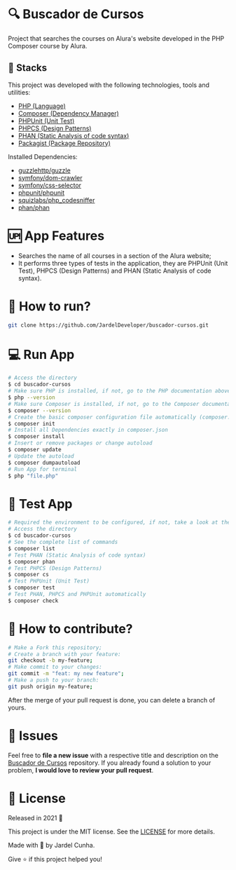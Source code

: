 # 🔍 Buscador de Cursos
Project that searches the courses on Alura's website developed in the PHP Composer course by Alura.


## 🚀 Stacks

This project was developed with the following technologies, tools and utilities:
- [PHP (Language)](https://www.php.net/)
- [Composer (Dependency Manager)](https://getcomposer.org/)
- [PHPUnit (Unit Test)](https://phpunit.de/index.html)
- [PHPCS (Design Patterns)](https://github.com/squizlabs/PHP_CodeSniffer)
- [PHAN (Static Analysis of code syntax)](https://github.com/phan/phan)
- [Packagist (Package Repository)](http://packagist.org)

Installed Dependencies:
- [guzzlehttp/guzzle](https://packagist.org/packages/guzzlehttp/guzzle)
- [symfony/dom-crawler](https://packagist.org/packages/symfony/dom-crawler)
- [symfony/css-selector](https://packagist.org/packages/symfony/css-selector)
- [phpunit/phpunit](https://phpunit.de/getting-started/phpunit-9.html)
- [squizlabs/php_codesniffer](https://github.com/squizlabs/PHP_CodeSniffer)
- [phan/phan](https://github.com/phan/phan)

# 🆙 App Features

- Searches the name of all courses in a section of the Alura website;
- It performs three types of tests in the application, they are PHPUnit (Unit Test), PHPCS (Design Patterns) and PHAN (Static Analysis of code syntax).

# 👷 How to run?

```bash
git clone https://github.com/JardelDeveloper/buscador-cursos.git
```

# 💻 Run App

```bash
# Access the directory
$ cd buscador-cursos
# Make sure PHP is installed, if not, go to the PHP documentation above to install
$ php --version
# Make sure Composer is installed, if not, go to the Composer documentation above to install
$ composer --version
# Create the basic composer configuration file automatically (composer.json)
$ composer init
# Install all Dependencies exactly in composer.json
$ composer install
# Insert or remove packages or change autoload 
$ composer update
# Update the autoload
$ composer dumpautoload
# Run App for terminal
$ php "file.php"
```

# 🧪 Test App 
```bash
# Required the environment to be configured, if not, take a look at the "Run App" section
# Access the directory
$ cd buscador-cursos
# See the complete list of commands
$ composer list
# Test PHAN (Static Analysis of code syntax)
$ composer phan
# Test PHPCS (Design Patterns)
$ composer cs
# Test PHPUnit (Unit Test)
$ composer test
# Test PHAN, PHPCS and PHPUnit automatically
$ composer check
```

# 🤔 How to contribute?

```bash
# Make a Fork this repository;
# Create a branch with your feature:
git checkout -b my-feature;
# Make commit to your changes:
git commit -m "feat: my new feature";
# Make a push to your branch:
git push origin my-feature;
```

After the merge of your pull request is done, you can delete a branch of yours.

# 🔧 Issues

Feel free to **file a new issue** with a respective title and description on the [Buscador de Cursos](https://github.com/JardelDeveloper/buscador-cursos/issues) repository. If you already found a solution to your problem, **I would love to review your pull request**.

# 📝 License

Released in 2021 📕

This project is under the MIT license. See the [LICENSE](https://github.com/JardelDeveloper/buscador-cursos/blob/main/LICENSE) for more details.

Made with 💚 by Jardel Cunha.

Give ⭐ if this project helped you!
